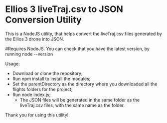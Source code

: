 # Ellios 3 liveTraj.csv to JSON Conversion Utility

This is a NodeJS utility, that helps convert the liveTraj.csv files generated by the Ellios 3 drone into JSON.

#Requires NodeJS. You can check that you have the latest version, by running node --version

Usage: 
 - Download or clone the repository;
 - Run npm install to install the modules;
 - Set the parentDirectory as the directory where you downloaded all the flights folders for the project; 
 - Run node index.js;
    - The JSON files will be generated in the same folder as the liveTraj.csv files, with the same name as the folder.

Thank you for using this utility!

